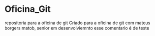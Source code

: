 # Oficina_Git
repositoria para a oficina de git
Criado para a oficina de git com mateus borgers matob, senior em desenvolviemnto 
esse comentario é de teste
